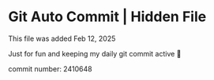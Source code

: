 # Git Auto Commit | Hidden File

This file was added Feb 12, 2025

Just for fun and keeping my daily git commit active 🤪

commit number: 2410648
